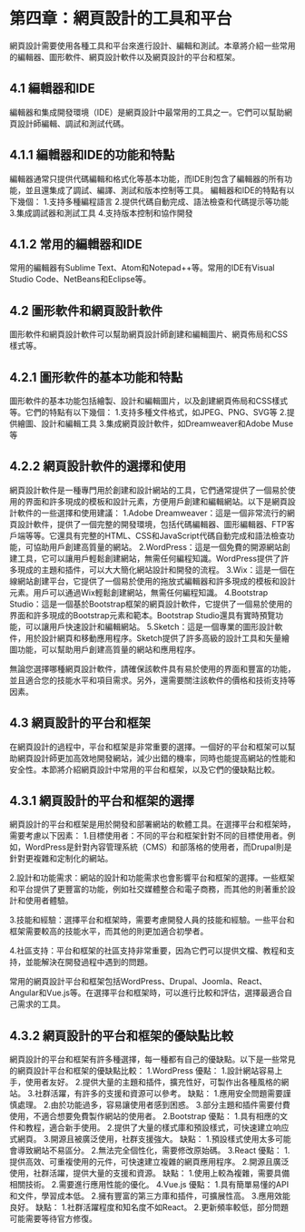 # 第四章：網頁設計的工具和平台
網頁設計需要使用各種工具和平台來進行設計、編輯和測試。本章將介紹一些常用的編輯器、圖形軟件、網頁設計軟件以及網頁設計的平台和框架。

## 4.1 編輯器和IDE
編輯器和集成開發環境（IDE）是網頁設計中最常用的工具之一。它們可以幫助網頁設計師編輯、調試和測試代碼。

## 4.1.1 編輯器和IDE的功能和特點
編輯器通常只提供代碼編輯和格式化等基本功能，而IDE則包含了編輯器的所有功能，並且還集成了調試、編譯、測試和版本控制等工具。
編輯器和IDE的特點有以下幾個：
1.支持多種編程語言
2.提供代碼自動完成、語法檢查和代碼提示等功能
3.集成調試器和測試工具
4.支持版本控制和協作開發

## 4.1.2 常用的編輯器和IDE
常用的編輯器有Sublime Text、Atom和Notepad++等。常用的IDE有Visual Studio Code、NetBeans和Eclipse等。

## 4.2 圖形軟件和網頁設計軟件
圖形軟件和網頁設計軟件可以幫助網頁設計師創建和編輯圖片、網頁佈局和CSS樣式等。

## 4.2.1 圖形軟件的基本功能和特點
圖形軟件的基本功能包括繪製、設計和編輯圖片，以及創建網頁佈局和CSS樣式等。它們的特點有以下幾個：
1.支持多種文件格式，如JPEG、PNG、SVG等
2.提供繪圖、設計和編輯工具
3.集成網頁設計軟件，如Dreamweaver和Adobe Muse等

## 4.2.2 網頁設計軟件的選擇和使用
網頁設計軟件是一種專門用於創建和設計網站的工具，它們通常提供了一個易於使用的界面和許多現成的模板和設計元素，方便用戶創建和編輯網站。以下是網頁設計軟件的一些選擇和使用建議：
1.Adobe Dreamweaver：這是一個非常流行的網頁設計軟件，提供了一個完整的開發環境，包括代碼編輯器、圖形編輯器、FTP客戶端等等。它還具有完整的HTML、CSS和JavaScript代碼自動完成和語法檢查功能，可協助用戶創建高質量的網站。
2.WordPress：這是一個免費的開源網站創建工具，它可以讓用戶輕鬆創建網站，無需任何編程知識。WordPress提供了許多現成的主題和插件，可以大大簡化網站設計和開發的流程。
3.Wix：這是一個在線網站創建平台，它提供了一個易於使用的拖放式編輯器和許多現成的模板和設計元素。用戶可以通過Wix輕鬆創建網站，無需任何編程知識。
4.Bootstrap Studio：這是一個基於Bootstrap框架的網頁設計軟件，它提供了一個易於使用的界面和許多現成的Bootstrap元素和範本。Bootstrap Studio還具有實時預覽功能，可以讓用戶快速設計和編輯網站。
5.Sketch：這是一個專業的圖形設計軟件，用於設計網頁和移動應用程序。Sketch提供了許多高級的設計工具和矢量繪圖功能，可以幫助用戶創建高質量的網站和應用程序。

無論您選擇哪種網頁設計軟件，請確保該軟件具有易於使用的界面和豐富的功能，並且適合您的技能水平和項目需求。另外，還需要關注該軟件的價格和技術支持等因素。

## 4.3 網頁設計的平台和框架
在網頁設計的過程中，平台和框架是非常重要的選擇。一個好的平台和框架可以幫助網頁設計師更加高效地開發網站，減少出錯的機率，同時也能提高網站的性能和安全性。本節將介紹網頁設計中常用的平台和框架，以及它們的優缺點比較。

## 4.3.1 網頁設計的平台和框架的選擇
網頁設計的平台和框架是用於開發和部署網站的軟體工具。在選擇平台和框架時，需要考慮以下因素：
1.目標使用者：不同的平台和框架針對不同的目標使用者。例如，WordPress是針對內容管理系統（CMS）和部落格的使用者，而Drupal則是針對更複雜和定制化的網站。

2.設計和功能需求：網站的設計和功能需求也會影響平台和框架的選擇。一些框架和平台提供了更豐富的功能，例如社交媒體整合和電子商務，而其他的則著重於設計和使用者體驗。

3.技能和經驗：選擇平台和框架時，需要考慮開發人員的技能和經驗。一些平台和框架需要較高的技能水平，而其他的則更加適合初學者。

4.社區支持：平台和框架的社區支持非常重要，因為它們可以提供文檔、教程和支持，並能解決在開發過程中遇到的問題。

常用的網頁設計平台和框架包括WordPress、Drupal、Joomla、React、Angular和Vue.js等。在選擇平台和框架時，可以進行比較和評估，選擇最適合自己需求的工具。

## 4.3.2 網頁設計的平台和框架的優缺點比較
網頁設計的平台和框架有許多種選擇，每一種都有自己的優缺點。以下是一些常見的網頁設計平台和框架的優缺點比較：
1.WordPress
    優點：
        1.設計網站容易上手，使用者友好。
        2.提供大量的主題和插件，擴充性好，可製作出各種風格的網站。
        3.社群活躍，有許多的支援和資源可以參考。
    缺點：
        1.應用安全問題需要謹慎處理。
        2.由於功能過多，容易讓使用者感到困惑。
        3.部分主題和插件需要付費使用，不適合想要免費製作網站的使用者。
2.Bootstrap
    優點：
        1.具有相應的文件和教程，適合新手使用。
        2.提供了大量的樣式庫和預設樣式，可快速建立响应式網頁。
        3.開源且被廣泛使用，社群支援強大。
    缺點：
        1.預設樣式使用太多可能會導致網站不易區分。
        2.無法完全個性化，需要修改原始碼。
3.React
    優點：
        1.提供高效、可重複使用的元件，可快速建立複雜的網頁應用程序。
        2.開源且廣泛使用，社群活躍，提供大量的支援和資源。
    缺點：
        1.使用上較為複雜，需要具備相關技術。
        2.需要進行應用性能的優化。
4.Vue.js
    優點：
        1.具有簡單易懂的API和文件，學習成本低。
        2.擁有豐富的第三方庫和插件，可擴展性高。
        3.應用效能良好。
    缺點：
        1.社群活躍程度和知名度不如React。
        2.更新頻率較低，部分問題可能需要等待官方修復。